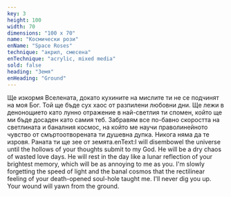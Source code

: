 ```yaml
---
key: 3
height: 100
width: 70
dimensions: "100 x 70"
name: "Космически рози"
enName: "Space Roses"
technique: "акрил, смесена"
enTechnique: "acrylic, mixed media"
sold: false
heading: "Земя"
enHeading: "Ground"
---
```

Ще изкормя Вселената, докато кухините на мислите ти не се подчинят на моя Бог. Той ще бъде сух хаос от разпилени любовни дни. Ще лежи в денонощието като лунно отражение в най-светлия ти спомен, който ще ми бъде досаден като самия теб. Забравям все по-бавно скоростта на светлината и баналния космос, на който ме научи праволинейното чувство от смъртоотворената ти душевна дупка. Никога няма да те изровя. Раната ти ще зее от земята.enText:I will disembowel the universe until the hollows of your thoughts submit to my God. He will be a dry chaos of wasted love days. He will rest in the day like a lunar reflection of your brightest memory, which will be as annoying to me as you. I'm slowly forgetting the speed of light and the banal cosmos that the rectilinear feeling of your death-opened soul-hole taught me. I'll never dig you up. Your wound will yawn from the ground.